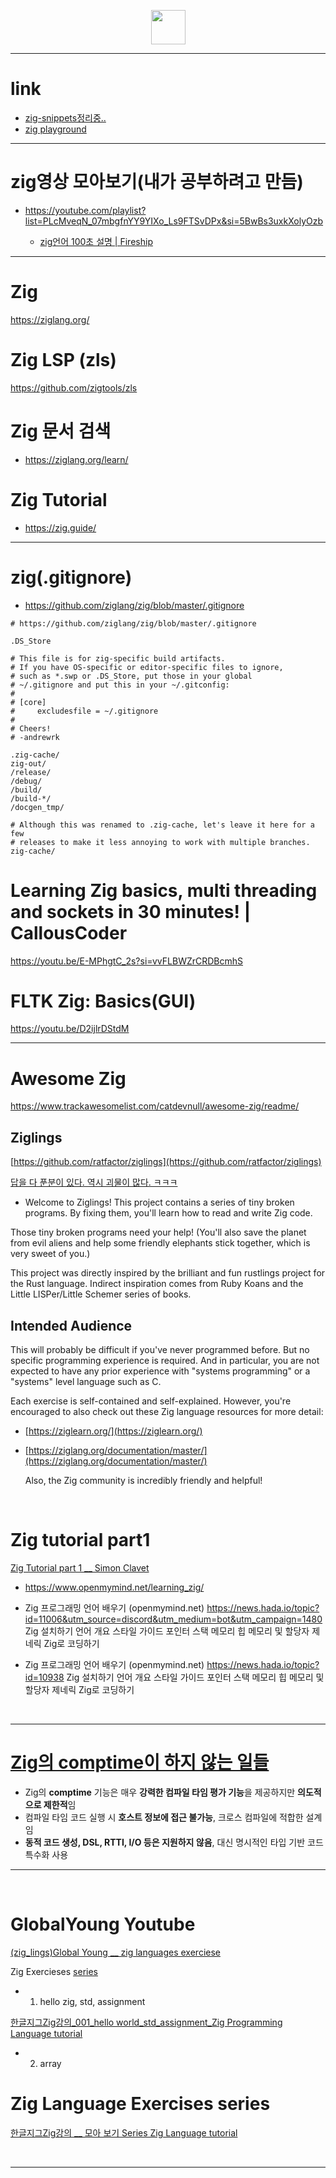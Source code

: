 <p align="center">
	<img width=55px src="https://user-images.githubusercontent.com/67513038/178751011-806395c2-c3dc-4094-80da-5a9dc82f0782.png" />
</p>

<hr />

# link
- [zig-snippets정리중..](https://github.com/YoungHaKim7/zig-snippets)
- [zig playground](https://zig-play.dev/)

<hr />

# zig영상 모아보기(내가 공부하려고 만듬)
- https://youtube.com/playlist?list=PLcMveqN_07mbgfnYY9YIXo_Ls9FTSvDPx&si=5BwBs3uxkXolyOzb

  - [zig언어 100초 설명 | Fireship](https://youtu.be/kxT8-C1vmd4?si=b2VddFQ8jZvKqFnG)

<hr>

# Zig

https://ziglang.org/

# Zig LSP (zls)

https://github.com/zigtools/zls

# Zig 문서 검색
- https://ziglang.org/learn/

# Zig Tutorial
- https://zig.guide/

<hr>

# zig(.gitignore)
- https://github.com/ziglang/zig/blob/master/.gitignore
```gitignore
# https://github.com/ziglang/zig/blob/master/.gitignore

.DS_Store

# This file is for zig-specific build artifacts.
# If you have OS-specific or editor-specific files to ignore,
# such as *.swp or .DS_Store, put those in your global
# ~/.gitignore and put this in your ~/.gitconfig:
#
# [core]
#     excludesfile = ~/.gitignore
#
# Cheers!
# -andrewrk

.zig-cache/
zig-out/
/release/
/debug/
/build/
/build-*/
/docgen_tmp/

# Although this was renamed to .zig-cache, let's leave it here for a few
# releases to make it less annoying to work with multiple branches.
zig-cache/
```

# Learning Zig basics, multi threading and sockets in 30 minutes! | CallousCoder

https://youtu.be/E-MPhgtC_2s?si=vvFLBWZrCRDBcmhS



# FLTK Zig: Basics(GUI)

https://youtu.be/D2ijlrDStdM


<hr>


# Awesome Zig

https://www.trackawesomelist.com/catdevnull/awesome-zig/readme/

## Ziglings

[https://github.com/ratfactor/ziglings](https://github.com/ratfactor/ziglings)

[답을 다 푼분이 있다. 역시 괴물이 많다. ㅋㅋㅋ ](https://git.adamu.jp/adam/ziglings)

- Welcome to Ziglings! This project contains a series of tiny broken programs. By fixing them, you'll learn how to read and write Zig code.

Those tiny broken programs need your help! (You'll also save the planet from evil aliens and help some friendly elephants stick together, which is very sweet of you.)

This project was directly inspired by the brilliant and fun rustlings project for the Rust language. Indirect inspiration comes from Ruby Koans and the Little LISPer/Little Schemer series of books.

## Intended Audience

This will probably be difficult if you've never programmed before. But no specific programming experience is required. And in particular, you are not expected to have any prior experience with "systems programming" or a "systems" level language such as C.

Each exercise is self-contained and self-explained. However, you're encouraged to also check out these Zig language resources for more detail:

- [https://ziglearn.org/](https://ziglearn.org/)
- [https://ziglang.org/documentation/master/](https://ziglang.org/documentation/master/)

  Also, the Zig community is incredibly friendly and helpful!

<br>

# Zig tutorial part1

[Zig Tutorial part 1 \_\_ Simon Clavet
](https://youtu.be/G170lsf551Q)

- https://www.openmymind.net/learning_zig/

- Zig 프로그래밍 언어 배우기 (openmymind.net)
https://news.hada.io/topic?id=11006&utm_source=discord&utm_medium=bot&utm_campaign=1480
Zig 설치하기
언어 개요
스타일 가이드
포인터
스택 메모리
힙 메모리 및 할당자
제네릭
Zig로 코딩하기

- Zig 프로그래밍 언어 배우기 (openmymind.net)
https://news.hada.io/topic?id=10938
Zig 설치하기
언어 개요
스타일 가이드
포인터
스택 메모리
힙 메모리 및 할당자
제네릭
Zig로 코딩하기




<br>

<hr>

# **[Zig의 comptime이 하지 않는 일들](<https://news.hada.io/topic?id=20446&utm_source=discord&utm_medium=bot&utm_campaign=1480>)**
- Zig의 **comptime** 기능은 매우 **강력한 컴파일 타임 평가 기능**을 제공하지만 **의도적으로 제한적**임  
- 컴파일 타임 코드 실행 시 **호스트 정보에 접근 불가능**, 크로스 컴파일에 적합한 설계임  
- **동적 코드 생성, DSL, RTTI, I/O 등은 지원하지 않음**, 대신 명시적인 타입 기반 코드 특수화 사용  

<hr />

<br>

# GlobalYoung Youtube

[(zig_lings)Global Young \_\_ zig languages exerciese](./zig_lings_example_QandA)

Zig Exercieses
[series](https://youtube.com/playlist?list=PLcMveqN_07mbgfnYY9YIXo_Ls9FTSvDPx)

- 1. hello zig, std, assignment

[한글지그Zig강의\_001_hello world_std_assignment_Zig Programming Language tutorial](https://youtu.be/JdbEJaWXVMA)

- 2. array

# Zig Language Exercises series

[한글지그Zig강의 \_\_ 모아 보기 Series Zig Language tutorial](https://youtube.com/playlist?list=PLcMveqN_07mbgfnYY9YIXo_Ls9FTSvDPx)

<br>

<hr>



